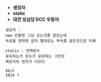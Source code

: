 - **생성자**
- **static**
- **대전 성심당 DCC 우동야**

~~~
생성자 : 
new 만들면 그냥 오는것줄 알았는데
속성을 정하면 같이 딸려오는 부속품 같은것으로 이해

static : 전역번수 
공유하는거 모두가 공유하는 그런것
메모리의 번지가 다르다 

4bit 
1024 ?
~~~



